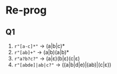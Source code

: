 # Re-prog

## Q1

1. `r"[a-c]*"`       -> (a|b|c)*
2. `r"[ab]+"`        -> (a|b)(a|b)*
3. `r"a?b?c?"`       -> (a|ε)(b|ε)(c|ε)
4. `r"[abde]|ab|c?"` -> ((a|b|d|e)|(ab)|(c|ε))
